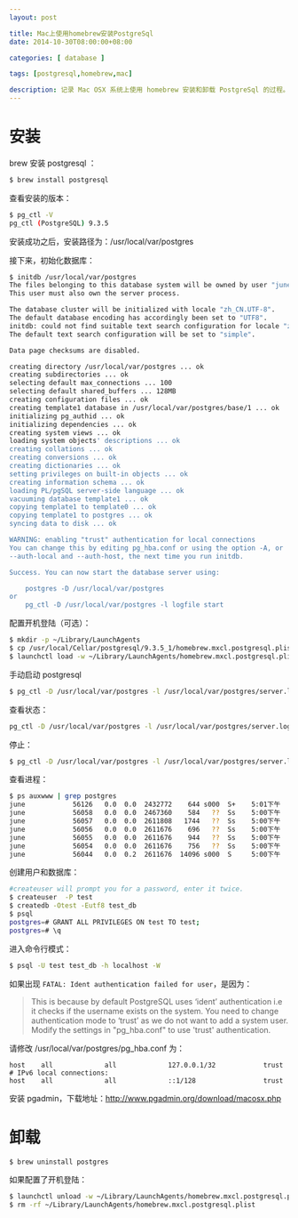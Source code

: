 ```yaml
---
layout: post

title: Mac上使用homebrew安装PostgreSql
date: 2014-10-30T08:00:00+08:00

categories: [ database ]

tags: [postgresql,homebrew,mac]

description: 记录 Mac OSX 系统上使用 homebrew 安装和卸载 PostgreSql 的过程。
---
```


# 安装

brew 安装 postgresql ：

~~~bash
$ brew install postgresql
~~~

查看安装的版本：

~~~bash
$ pg_ctl -V
pg_ctl (PostgreSQL) 9.3.5
~~~

安装成功之后，安装路径为：/usr/local/var/postgres

接下来，初始化数据库：

~~~bash
$ initdb /usr/local/var/postgres
The files belonging to this database system will be owned by user "june".
This user must also own the server process.

The database cluster will be initialized with locale "zh_CN.UTF-8".
The default database encoding has accordingly been set to "UTF8".
initdb: could not find suitable text search configuration for locale "zh_CN.UTF-8"
The default text search configuration will be set to "simple".

Data page checksums are disabled.

creating directory /usr/local/var/postgres ... ok
creating subdirectories ... ok
selecting default max_connections ... 100
selecting default shared_buffers ... 128MB
creating configuration files ... ok
creating template1 database in /usr/local/var/postgres/base/1 ... ok
initializing pg_authid ... ok
initializing dependencies ... ok
creating system views ... ok
loading system objects' descriptions ... ok
creating collations ... ok
creating conversions ... ok
creating dictionaries ... ok
setting privileges on built-in objects ... ok
creating information schema ... ok
loading PL/pgSQL server-side language ... ok
vacuuming database template1 ... ok
copying template1 to template0 ... ok
copying template1 to postgres ... ok
syncing data to disk ... ok

WARNING: enabling "trust" authentication for local connections
You can change this by editing pg_hba.conf or using the option -A, or
--auth-local and --auth-host, the next time you run initdb.

Success. You can now start the database server using:

    postgres -D /usr/local/var/postgres
or
    pg_ctl -D /usr/local/var/postgres -l logfile start
~~~

配置开机登陆（可选）：

~~~bash
$ mkdir -p ~/Library/LaunchAgents
$ cp /usr/local/Cellar/postgresql/9.3.5_1/homebrew.mxcl.postgresql.plist ~/Library/LaunchAgents/
$ launchctl load -w ~/Library/LaunchAgents/homebrew.mxcl.postgresql.plist
~~~

手动启动 postgresql

~~~bash
$ pg_ctl -D /usr/local/var/postgres -l /usr/local/var/postgres/server.log start
~~~

查看状态：

~~~bash
pg_ctl -D /usr/local/var/postgres -l /usr/local/var/postgres/server.log status
~~~

停止：

~~~bash
$ pg_ctl -D /usr/local/var/postgres -l /usr/local/var/postgres/server.log stop -s -m fast
~~~

查看进程：

~~~bash
$ ps auxwww | grep postgres
june            56126   0.0  0.0  2432772    644 s000  S+    5:01下午   0:00.00 grep postgres
june            56058   0.0  0.0  2467360    584   ??  Ss    5:00下午   0:00.00 postgres: stats collector process
june            56057   0.0  0.0  2611808   1744   ??  Ss    5:00下午   0:00.00 postgres: autovacuum launcher process
june            56056   0.0  0.0  2611676    696   ??  Ss    5:00下午   0:00.00 postgres: wal writer process
june            56055   0.0  0.0  2611676    944   ??  Ss    5:00下午   0:00.01 postgres: writer process
june            56054   0.0  0.0  2611676    756   ??  Ss    5:00下午   0:00.00 postgres: checkpointer process
june            56044   0.0  0.2  2611676  14096 s000  S     5:00下午   0:00.02 /usr/local/Cellar/postgresql/9.3.5_1/bin/postgres -D /usr/local/var/postgres
~~~

创建用户和数据库：

~~~bash
#createuser will prompt you for a password, enter it twice.
$ createuser  -P test
$ createdb -Otest -Eutf8 test_db
$ psql
postgres=# GRANT ALL PRIVILEGES ON test TO test;
postgres=# \q
~~~

进入命令行模式：

~~~bash
$ psql -U test test_db -h localhost -W
~~~

如果出现 `FATAL: Ident authentication failed for user`，是因为：

>This is because by default PostgreSQL uses ‘ident’ authentication i.e it checks if the username exists on the system. You need to change authentication mode to ‘trust’ as we do not want to add a system user.
Modify the settings in "pg_hba.conf" to use 'trust' authentication.

请修改 /usr/local/var/postgres/pg_hba.conf 为：

~~~
host    all             all             127.0.0.1/32            trust
# IPv6 local connections:
host    all             all             ::1/128                 trust
~~~

安装 pgadmin，下载地址：<http://www.pgadmin.org/download/macosx.php>

# 卸载

~~~bash
$ brew uninstall postgres
~~~

如果配置了开机登陆：

~~~bash
$ launchctl unload -w ~/Library/LaunchAgents/homebrew.mxcl.postgresql.plist
$ rm -rf ~/Library/LaunchAgents/homebrew.mxcl.postgresql.plist
~~~
